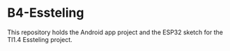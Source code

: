 # B4-Essteling
This repository holds the Android app project and the ESP32 sketch for the TI1.4 Essteling project.
